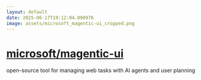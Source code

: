 ```yaml
---
layout: default
date: 2025-06-17T19:12:04.090976
image: assets/microsoft_magentic-ui_cropped.png
---
```


# [microsoft/magentic-ui](https://github.com/microsoft/magentic-ui)

open-source tool for managing web tasks with AI agents and user planning
